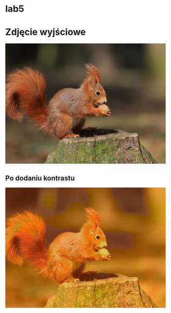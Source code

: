 # lab5
<h1>Zdjęcie wyjściowe</h1>

![Wiewiorka](wiewiorka.jpg)

<h2>Po dodaniu kontrastu</h2>

![Wiewiorka](wiewiorkaKontrast.jpg)
